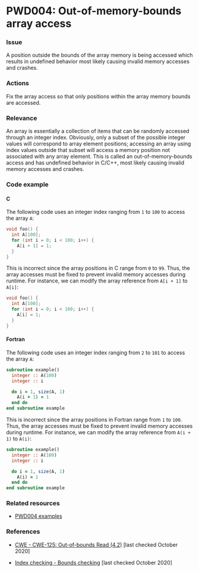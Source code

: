 # PWD004: Out-of-memory-bounds array access

### Issue

A position outside the bounds of the array memory is being accessed which
results in undefined behavior most likely causing invalid memory accesses and
crashes.

### Actions

Fix the array access so that only positions within the array memory bounds are
accessed.

### Relevance

An array is essentially a collection of items that can be randomly accessed
through an integer index. Obviously, only a subset of the possible integer
values will correspond to array element positions; accessing an array using
index values outside that subset will access a memory position not associated
with any array element. This is called an out-of-memory-bounds access and has
undefined behavior in C/C++, most likely causing invalid memory accesses and
crashes.

### Code example

#### C

The following code uses an integer index ranging from `1` to `100` to access
the array `A`:

```c
void foo() {
  int A[100];
  for (int i = 0; i < 100; i++) {
    A[i + 1] = 1;
  }
}
```

This is incorrect since the array positions in C range from `0` to `99`. Thus,
the array accesses must be fixed to prevent invalid memory accesses during
runtime. For instance, we can modify the array reference from `A[i + 1]` to
`A[i]`:

```c
void foo() {
  int A[100];
  for (int i = 0; i < 100; i++) {
    A[i] = 1;
  }
}
```

#### Fortran

The following code uses an integer index ranging from `2` to `101` to access
the array `A`:

```f90
subroutine example()
  integer :: A(100)
  integer :: i

  do i = 1, size(A, 1)
    A(i + 1) = 1
  end do
end subroutine example
```

This is incorrect since the array positions in Fortran range from `1` to `100`.
Thus, the array accesses must be fixed to prevent invalid memory accesses
during runtime. For instance, we can modify the array reference from `A(i + 1)`
to `A(i)`:

```f90
subroutine example()
  integer :: A(100)
  integer :: i

  do i = 1, size(A, 1)
    A(i) = 1
  end do
end subroutine example
```

### Related resources

* [PWD004 examples](../PWD004)

### References

* [CWE - CWE-125: Out-of-bounds Read (4.2)](https://cwe.mitre.org/data/definitions/125.html)
[last checked October 2020]

* [Index checking - Bounds checking](https://en.wikipedia.org/wiki/Bounds_checking#Index_checking)
[last checked October 2020]
